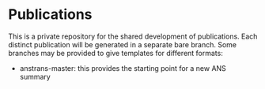 Publications
============

This is a private repository for the shared development of
publications.  Each distinct publication will be generated in a
separate bare branch.  Some branches may be provided to give templates
for different formats:

* anstrans-master: this provides the starting point for a new ANS summary
